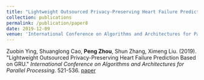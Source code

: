 ```yaml
---
title: "Lightweight Outsourced Privacy-Preserving Heart Failure Prediction Based on GRU"
collection: publications
permalink: /publication/paper8
date: 2019-12-09
venue: 'International Conference on Algorithms and Architectures for Parallel Processing'
---
```

Zuobin Ying, Shuanglong Cao, **Peng Zhou**, Shun Zhang, Ximeng Liu. (2019). &quot;Lightweight Outsourced Privacy-Preserving Heart Failure Prediction Based on GRU.&quot; <i>International Conference on Algorithms and Architectures for Parallel Processing</i>. 521-536. [paper](http://Doctor-Nobody.github.io/papers/ica3pp2019.pdf)